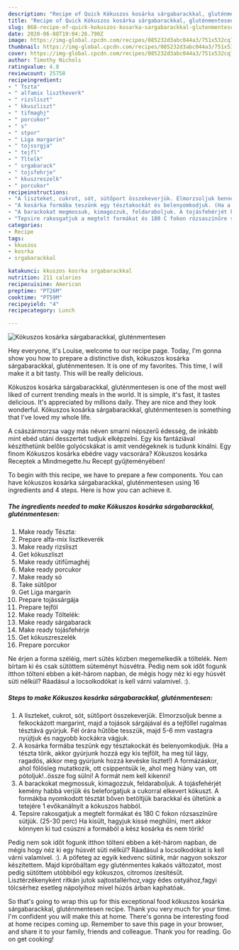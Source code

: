 ```yaml
---
description: "Recipe of Quick Kókuszos kosárka sárgabarackkal, gluténmentesen"
title: "Recipe of Quick Kókuszos kosárka sárgabarackkal, gluténmentesen"
slug: 868-recipe-of-quick-kokuszos-kosarka-sargabarackkal-glutenmentesen
date: 2020-06-08T19:04:26.790Z
image: https://img-global.cpcdn.com/recipes/085232d3abc044a3/751x532cq70/kokuszos-kosarka-sargabarackkal-glutenmentesen-recept-foto.jpg
thumbnail: https://img-global.cpcdn.com/recipes/085232d3abc044a3/751x532cq70/kokuszos-kosarka-sargabarackkal-glutenmentesen-recept-foto.jpg
cover: https://img-global.cpcdn.com/recipes/085232d3abc044a3/751x532cq70/kokuszos-kosarka-sargabarackkal-glutenmentesen-recept-foto.jpg
author: Timothy Nichols
ratingvalue: 4.8
reviewcount: 25758
recipeingredient:
- " Tszta"
- " alfamix lisztkeverk"
- " rizsliszt"
- " kkuszliszt"
- " tifmaghj"
- " porcukor"
- " s"
- " stpor"
- " Liga margarin"
- " tojssrgja"
- " tejfl"
- " Tltelk"
- " srgabarack"
- " tojsfehrje"
- " kkuszreszelk"
- " porcukor"
recipeinstructions:
- "A liszteket, cukrot, sót, sütőport összekeverjük. Elmorzsoljuk benne a felkockázott margarint, majd a tojások sárgájával és a tejföllel rugalmas tésztává gyúrjuk. Fél órára hűtőbe tesszük, majd 5-6 mm vastagra nyújtjuk és nagyobb kockákra vágjuk."
- "A kosárka formába teszünk egy tésztakockát és belenyomkodjuk. (Ha a tészta törik, akkor gyúrjunk hozzá egy kis tejfölt, ha meg túl lágy, ragadós, akkor meg gyúrjunk hozzá kevéske lisztet!) A formázáskor, ahol fölösleg mutatkozik, ott csippentsük le, ahol meg hiány van, ott pótoljuk!..össze fog sülni! A formát nem kell kikenni!"
- "A barackokat megmossuk, kimagozzuk, feldaraboljuk. A tojásfehérjét kemény habbá verjük és beleforgatjuk a cukorral elkevert kókuszt. A formákba nyomkodott tésztát bőven betöltjük barackkal és ültetünk a tetejére 1 evőkanálnyit a kókuszos habból."
- "Tepsire rakosgatjuk a megtelt formákat és 180 C fokon rózsaszínűre sütjük. (25-30 perc) Ha kisült, hagyjuk kissé meghűlni, mert akkor könnyen ki tud csúszni a formából a kész kosárka és nem törik!"
categories:
- Recipe
tags:
- kkuszos
- kosrka
- srgabarackkal

katakunci: kkuszos kosrka srgabarackkal 
nutrition: 211 calories
recipecuisine: American
preptime: "PT26M"
cooktime: "PT59M"
recipeyield: "4"
recipecategory: Lunch

---
```



![Kókuszos kosárka sárgabarackkal, gluténmentesen](https://img-global.cpcdn.com/recipes/085232d3abc044a3/751x532cq70/kokuszos-kosarka-sargabarackkal-glutenmentesen-recept-foto.jpg)

Hey everyone, it's Louise, welcome to our recipe page. Today, I'm gonna show you how to prepare a distinctive dish, kókuszos kosárka sárgabarackkal, gluténmentesen. It is one of my favorites. This time, I will make it a bit tasty. This will be really delicious.

Kókuszos kosárka sárgabarackkal, gluténmentesen is one of the most well liked of current trending meals in the world. It is simple, it's fast, it tastes delicious. It's appreciated by millions daily. They are nice and they look wonderful. Kókuszos kosárka sárgabarackkal, gluténmentesen is something that I've loved my whole life.

A császármorzsa vagy más néven smarni népszerű édesség, de inkább mint ebéd utáni desszertet tudjuk elképzelni. Egy kis fantáziával készíthetünk belőle golyócskákat is amit vendégeknek is tudunk kínálni. Egy finom Kókuszos kosárka ebédre vagy vacsorára? Kókuszos kosárka Receptek a Mindmegette.hu Recept gyűjteményében!


To begin with this recipe, we have to prepare a few components. You can have kókuszos kosárka sárgabarackkal, gluténmentesen using 16 ingredients and 4 steps. Here is how you can achieve it.

<!--inarticleads1-->

##### The ingredients needed to make Kókuszos kosárka sárgabarackkal, gluténmentesen:

1. Make ready  Tészta:
1. Prepare  alfa-mix lisztkeverék
1. Make ready  rizsliszt
1. Get  kókuszliszt
1. Make ready  útifűmaghéj
1. Make ready  porcukor
1. Make ready  só
1. Take  sütőpor
1. Get  Liga margarin
1. Prepare  tojássárgája
1. Prepare  tejföl
1. Make ready  Töltelék:
1. Make ready  sárgabarack
1. Make ready  tojásfehérje
1. Get  kókuszreszelék
1. Prepare  porcukor


Ne érjen a forma széléig, mert sütés közben megemelkedik a töltelék. Nem bírtam ki és csak sütöttem süteményt húsvétra. Pedig nem sok időt fogunk itthon tölteni ebben a két-három napban, de mégis hogy néz ki egy húsvét süti nélkül? Ráadásul a locsolkodókat is kell várni valamivel. :). 

<!--inarticleads2-->

##### Steps to make Kókuszos kosárka sárgabarackkal, gluténmentesen:

1. A liszteket, cukrot, sót, sütőport összekeverjük. Elmorzsoljuk benne a felkockázott margarint, majd a tojások sárgájával és a tejföllel rugalmas tésztává gyúrjuk. Fél órára hűtőbe tesszük, majd 5-6 mm vastagra nyújtjuk és nagyobb kockákra vágjuk.
1. A kosárka formába teszünk egy tésztakockát és belenyomkodjuk. (Ha a tészta törik, akkor gyúrjunk hozzá egy kis tejfölt, ha meg túl lágy, ragadós, akkor meg gyúrjunk hozzá kevéske lisztet!) A formázáskor, ahol fölösleg mutatkozik, ott csippentsük le, ahol meg hiány van, ott pótoljuk!..össze fog sülni! A formát nem kell kikenni!
1. A barackokat megmossuk, kimagozzuk, feldaraboljuk. A tojásfehérjét kemény habbá verjük és beleforgatjuk a cukorral elkevert kókuszt. A formákba nyomkodott tésztát bőven betöltjük barackkal és ültetünk a tetejére 1 evőkanálnyit a kókuszos habból.
1. Tepsire rakosgatjuk a megtelt formákat és 180 C fokon rózsaszínűre sütjük. (25-30 perc) Ha kisült, hagyjuk kissé meghűlni, mert akkor könnyen ki tud csúszni a formából a kész kosárka és nem törik!


Pedig nem sok időt fogunk itthon tölteni ebben a két-három napban, de mégis hogy néz ki egy húsvét süti nélkül? Ráadásul a locsolkodókat is kell várni valamivel. :). A pöfeteg az egyik kedvenc sütink, már nagyon sokszor készítettem. Majd kipróbáltam egy gluténmentes kakaós változatot, most pedig sütöttem utóbbiból egy kókuszos, citromos ízesítésűt. Lisztérzékenyként ritkán jutok sajtostallérhoz,vagy édes ostyához,fagyi tölcsérhez esetleg nápolyihoz mivel húzós árban kaphatóak. 

So that's going to wrap this up for this exceptional food kókuszos kosárka sárgabarackkal, gluténmentesen recipe. Thank you very much for your time. I'm confident you will make this at home. There's gonna be interesting food at home recipes coming up. Remember to save this page in your browser, and share it to your family, friends and colleague. Thank you for reading. Go on get cooking!

